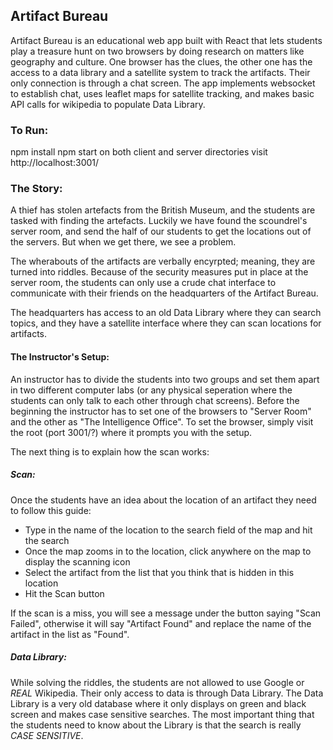 ## Artifact Bureau

Artifact Bureau is an educational web app built with React that lets students play a treasure hunt on two browsers by doing research on matters like geography and culture.
One browser has the clues, the other one has the access to a data library and a satellite system to track the artifacts. Their only connection is through a chat screen.
The app implements websocket to establish chat, uses leaflet maps for satellite tracking, and makes basic API calls for wikipedia to populate Data Library.

### To Run:
npm install
npm start on both client and server directories
visit http://localhost:3001/

### The Story:

A thief has stolen artefacts from the British Museum, and the students are tasked with finding the artefacts.
Luckily we have found the scoundrel's server room, and send the half of our students to get the locations out of the servers. But when we get there, we see a problem. 

The wherabouts of the artifacts are verbally encyrpted; meaning, they are turned into riddles. Because of the security measures put in place at the server room, the students can only use a crude chat interface to communicate with their friends on the headquarters of the Artifact Bureau.

The headquarters has access to an old Data Library where they can search topics, and they have a satellite interface where they can scan locations for artifacts.

#### The Instructor's Setup:
An instructor has to divide the students into two groups and set them apart in two different computer labs (or any physical seperation where the students can only talk to each other through chat screens).
Before the beginning the instructor has to set one of the browsers to "Server Room" and the other as "The Intelligence Office". To set the browser, simply visit the root (port 3001/?) where it prompts you with the setup.

The next thing is to explain how the scan works:

##### Scan:
Once the students have an idea about the location of an artifact they need to follow this guide:
- Type in the name of the location to the search field of the map and hit the search
- Once the map zooms in to the location, click anywhere on the map to display the scanning icon
- Select the artifact from the list that you think that is hidden in this location
- Hit the Scan button

If the scan is a miss, you will see a message under the button saying "Scan Failed", otherwise it will say "Artifact Found" and replace the name of the artifact in the list as "Found".

##### Data Library:
While solving the riddles, the students are not allowed to use Google or *REAL* Wikipedia. Their only access to data is through Data Library. 
The Data Library is a very old database where it only displays on green and black screen and makes case sensitive searches. The most important thing that the students need to know about the Library is that the search is really *CASE SENSITIVE*.


